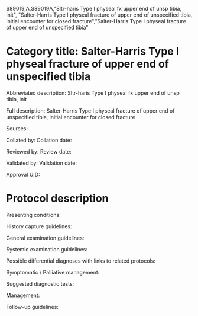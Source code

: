 S89019,A,S89019A,"Sltr-haris Type I physeal fx upper end of unsp tibia, init", "Salter-Harris Type I physeal fracture of upper end of unspecified tibia, initial encounter for closed fracture","Salter-Harris Type I physeal fracture of upper end of unspecified tibia"
# Category title: Salter-Harris Type I physeal fracture of upper end of unspecified tibia

Abbreviated description: Sltr-haris Type I physeal fx upper end of unsp tibia, init

Full description: Salter-Harris Type I physeal fracture of upper end of unspecified tibia, initial encounter for closed fracture

Sources:

Collated by:
Collation date:

Reviewed by:
Review date:

Validated by:
Validation date:

Approval UID:

# Protocol description

Presenting conditions:

History capture guidelines:

General examination guidelines:

Systemic examination guidelines:

Possible differential diagnoses with links to related protocols:

Symptomatic / Palliative management:

Suggested diagnostic tests:

Management:

Follow-up guidelines:
